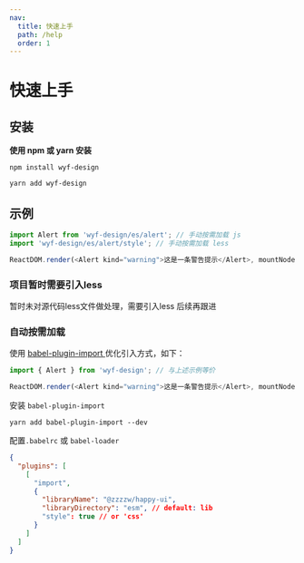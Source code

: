 ```yaml
---
nav:
  title: 快速上手
  path: /help
  order: 1
---
```


# 快速上手

## 安装

**使用 npm 或 yarn 安装**

```shell
npm install wyf-design
```

```shell
yarn add wyf-design
```

## 示例

```js
import Alert from 'wyf-design/es/alert'; // 手动按需加载 js
import 'wyf-design/es/alert/style'; // 手动按需加载 less

ReactDOM.render(<Alert kind="warning">这是一条警告提示</Alert>, mountNode);
```
### 项目暂时需要引入less
暂时未对源代码less文件做处理，需要引入less
后续再跟进


### 自动按需加载

使用 [babel-plugin-import ](https://www.npmjs.com/package/babel-plugin-import) 优化引入方式，如下：

```js
import { Alert } from 'wyf-design'; // 与上述示例等价

ReactDOM.render(<Alert kind="warning">这是一条警告提示</Alert>, mountNode);
```

安装 `babel-plugin-import`

```
yarn add babel-plugin-import --dev
```

配置`.babelrc` 或 `babel-loader`

```json
{
  "plugins": [
    [
      "import",
      {
        "libraryName": "@zzzzw/happy-ui",
        "libraryDirectory": "esm", // default: lib
        "style": true // or 'css'
      }
    ]
  ]
}
```
